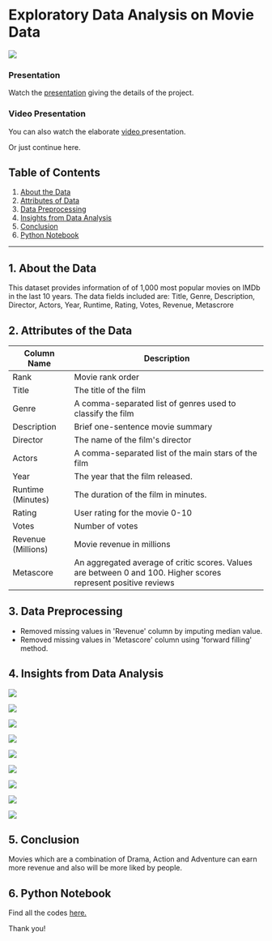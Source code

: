 # Exploratory Data Analysis on Movie Data
![](https://github.com/somagicc/Exploratory-Data-Analysis-on-Movies-Data/blob/master/Images/Intro.PNG)

### Presentation
Watch the [presentation](https://drive.google.com/file/d/1Wc1fN-UzmwcUUOtnfNUGlRdt6QKlKImj/view?usp=sharing "presentation") giving the details of the project. 

### Video Presentation
You can also watch the elaborate [video ](https://youtu.be/QJvsTe3K-uo "video ")presentation.

Or just continue here.
## Table of Contents
1. [About the Data](#section1)
2. [Attributes of Data](#section2)
3. [Data Preprocessing](#section3)
4. [Insights from Data Analysis](#section4)
5. [Conclusion](#section5)
6. [Python Notebook](#section6)

-------

<a id=section1></a>
## 1. About the Data
This dataset provides information of of 1,000 most popular movies on IMDb in the last 10 years. The data fields included are: Title, Genre, Description, Director, Actors, Year, Runtime, Rating, Votes, Revenue, Metascrore

<a id=section2></a>
## 2. Attributes of the Data

| Column Name                    | Description                                                                                |
| -------------------------------|------------------------------------------------------------------------------------------| 
| Rank                           | Movie rank order                                                                             
| Title                          | The title of the film                                                                       
| Genre                          | A comma-separated list of genres used to classify the film                                 |
| Description                    | Brief one-sentence movie summary                                                             
| Director                       | The name of the film's director                                                            |
| Actors                         | A comma-separated list of the main stars of the film                                        
| Year                           | The year that the film released.                                                             
| Runtime (Minutes)              | The duration of the film in minutes.                                                         
| Rating                         | User rating for the movie 0-10                                                          |
| Votes                          | Number of votes                                                                 |
| Revenue (Millions)             | Movie revenue in millions                                                          |
| Metascore                      | An aggregated average of critic scores. Values are between 0 and 100. Higher scores represent positive reviews                                                         |
<a id=section3></a>
## 3. Data Preprocessing
- Removed missing values in 'Revenue' column by imputing median value.
- Removed missing values in 'Metascore' column using 'forward filling' method.

<a id=section4></a>
## 4. Insights from Data Analysis

![](https://github.com/somagicc/Exploratory-Data-Analysis-on-Movies-Data/blob/master/Images/Distribution%20of%20Movies%20over%20the%20Years.png)


![](https://github.com/somagicc/Exploratory-Data-Analysis-on-Movies-Data/blob/master/Images/Distribution%20of%20Mean%20Revenue%20over%20the%20Years.png)


![](https://github.com/somagicc/Exploratory-Data-Analysis-on-Movies-Data/blob/master/Images/Comparing%20Count%20of%20Movies%20and%20Mean%20Revenue%20over%20the%20Years.png)


![](https://github.com/somagicc/Exploratory-Data-Analysis-on-Movies-Data/blob/master/Images/KDE%20plot%20showing%20the%20density%20of%20Revenue.png)


![](https://github.com/somagicc/Exploratory-Data-Analysis-on-Movies-Data/blob/master/Images/Year%20Distribution%20of%20Top%2010%20Movies.png)


![](https://github.com/somagicc/Exploratory-Data-Analysis-on-Movies-Data/blob/master/Images/Genre%20Distribution%20of%20Top%2010%20Movies.png)


![](https://github.com/somagicc/Exploratory-Data-Analysis-on-Movies-Data/blob/master/Images/Count%20of%20Movies%20of%20Each%20Genre.png)


![](https://github.com/somagicc/Exploratory-Data-Analysis-on-Movies-Data/blob/master/Images/Distribution%20of%20Movies%20on%20the%20Basis%20of%20Genres.png)


![](https://github.com/somagicc/Exploratory-Data-Analysis-on-Movies-Data/blob/master/Images/Share%20of%20Top%205%20Genres.png)

<a id=section5></a>
## 5. Conclusion
Movies which are a combination of Drama, Action and Adventure can earn more revenue and also will be more liked by people.

<a id=section6></a>
## 6. Python Notebook
Find all the codes [here.](https://github.com/somagicc/Exploratory-Data-Analysis-on-Movies-Data/blob/master/EDA_Movies_Data.ipynb "here")

Thank you!


